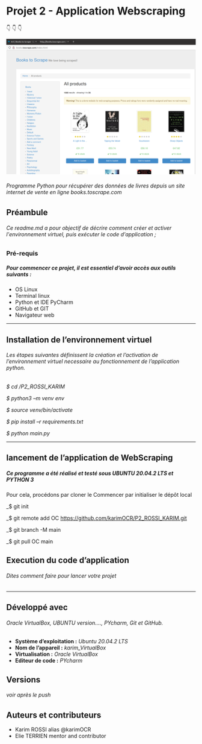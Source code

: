 # **Projet 2 - Application Webscraping**
:point_down:    :point_down:    :point_down:

![GitHub Logo](scraping_website_screenshot.png)


###### Programme Python pour récupérer des données de livres depuis un site internet de vente en ligne books.toscrape.com
## **Préambule**
###### Ce readme.md a pour objectif de décrire comment créer et activer l'environnement virtuel, puis exécuter le code d'application ;

### **Pré-requis**

##### Pour commencer ce projet, il est essentiel d’avoir accès aux outils suivants :

- OS Linux
- Terminal linux
- Python et IDE PyCharm
- GitHub et GIT
- Navigateur web

***
## **Installation de l’environnement virtuel**
###### Les étapes suivantes définissent la création et l’activation de l’environnement virtuel necessaire au fonctionnement de l’application python.

_$ cd /P2_ROSSI_KARIM_

_$ python3 –m venv env_

_$ source venv/bin/activate_

_$ pip install –r requirements.txt_

_$ python main.py_
***
## **lancement de l’application de WebScraping**
##### Ce programme a été réalisé et testé sous __UBUNTU 20.04.2 LTS__ et __PYTHON 3__
Pour cela, procédons par cloner le Commencer par initialiser le dépôt local

_$ git init

_$ git remote add OC https://github.com/karimOCR/P2_ROSSI_KARIM.git

_$ git branch -M main

_$ git pull OC main


## **Execution du code d’application**
###### Dites comment faire pour lancer votre projet
***
## Développé avec
###### Oracle VirtualBox, UBUNTU version…., PYcharm, Git et GitHub.
* __Système d’exploitation :__ _Ubuntu 20.04.2 LTS_
* __Nom de l’appareil :__ _karim_VirtualBox_
* __Virtualisation :__ _Oracle VirtualBox_
* __Editeur de code :__ _PYcharm_
## Versions
###### *voir après le push*
## Auteurs et contributeurs
* Karim ROSSI alias @karimOCR
* Elie TERRIEN mentor and contributor

